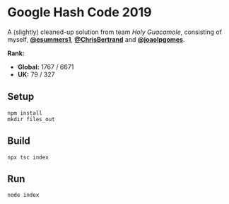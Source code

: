 # Google Hash Code 2019

A (slightly) cleaned-up solution from team *Holy Guacamole*, consisting of myself, [**@esummers1**](https://github.com/esummers1), [**@ChrisBertrand**](https://github.com/ChrisBertrand) and [**@joaolpgomes**](https://github.com/joaolpgomes).

**Rank:**

 - **Global:** 1767 / 6671
 - **UK:** 79 / 327

## Setup

    npm install
    mkdir files_out

## Build

    npx tsc index

## Run

    node index
